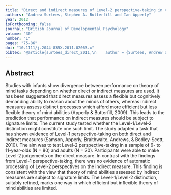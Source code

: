 ```yaml
--- 
title: "Direct and indirect measures of Level-2 perspective-taking in children and adults"
authors: "Andrew Surtees, Stephen A. Butterfill and Ian Apperly"
year: 2012
isForthcoming: false
journal: "British Journal of Developmental Psychology"
volume: "30"
number: "1"
pages: "75-86"
doi: "10.1111/j.2044-835X.2011.02063.x"
bibtex: "@article{surtees_direct_2011,\n    author = {Surtees, Andrew D. R. and Butterfill, Stephen A. and Apperly, Ian A.},\n    date-added = {2011-10-18 19:05:57 +0100},\n    doi = {10.1111/j.2044-835X.2011.02063.x},\n    issn = {{2044-835X}},\n    journal = {British Journal of Developmental Psychology},\n    title = {Direct and indirect measures of Level‐2 perspective‐taking in children and adults},\n    url = {http://onlinelibrary.wiley.com/doi/10.1111/j.2044-835X.2011.02063.x/abstract},\n    year = {2011},\n    bdsk-url-1 = {http://onlinelibrary.wiley.com/doi/10.1111/j.2044-835X.2011.02063.x/abstract},\n    bdsk-url-2 = {http://dx.doi.org/10.1111/j.2044-835X.2011.02063.x}\n}\n\n"
---
```



## Abstract

Studies with infants show divergence between performance on theory of mind tasks depending on whether direct or indirect measures are used. It has been suggested that direct measures assess a flexible but cognitively demanding ability to reason about the minds of others, whereas indirect measures assess distinct processes which afford more efficient but less flexible theory of mind abilities (Apperly & Butterfill, 2009). This leads to the prediction that performance on indirect measures should be subject to signature limits. The current study tested whether the Level-1/Level-2 distinction might constitute one such limit. The study adapted a task that has shown evidence of Level-1 perspective-taking on both direct and indirect measures (Samson, Apperly, Braithwaite, Andrews, & Bodley-Scott, 2010). The aim was to test Level-2 perspective-taking in a sample of 6- to 11-year-olds (N = 80) and adults (N = 20). Participants were able to make Level-2 judgements on the direct measure. In contrast with the findings from Level-1 perspective-taking, there was no evidence of automatic processing of Level-2 perspectives on the indirect measure. This finding is consistent with the view that theory of mind abilities assessed by indirect measures are subject to signature limits. The Level-1/Level-2 distinction, suitably refined, marks one way in which efficient but inflexible theory of mind abilities are limited.


